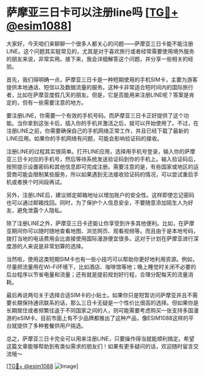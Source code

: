 # 萨摩亚三日卡可以注册line吗 [[TG💪+ @esim1088](https://t.me/s/esim1088)]

大家好，今天咱们来聊聊一个很多人都关心的问题——萨摩亚三日卡能不能注册LINE。这个问题其实挺常见的，尤其是对于喜欢旅行或者经常需要使用境外服务的朋友来说，非常实用。接下来，我会详细解答这个问题，并分享一些相关的经验。

首先，我们得明确一点，萨摩亚三日卡是一种短期使用的手机SIM卡，主要为游客提供本地通话、短信以及数据流量的服务。这种卡非常适合短时间内的国际旅行者，比如在萨摩亚度假几天的朋友。但是，它是否能用来注册LINE呢？答案是肯定的，但有一些需要注意的地方。

要注册LINE，你需要一个有效的手机号码。而萨摩亚三日卡正好提供了这个功能。当你拿到这张卡后，插入你的手机并激活之后，就可以开始使用了。不过，在注册LINE之前，你需要确保自己的手机网络正常工作，并且已经下载了最新的LINE应用。如果你的手机网络有问题，可能会影响验证码的接收。

注册LINE的过程其实很简单。打开LINE应用，选择用手机号登录，输入你的萨摩亚三日卡对应的手机号，然后等待系统发送验证码到你的手机上。输入验证码后，按照提示设置密码和其他信息即可完成注册。需要注意的是，有些国家或地区的运营商可能会限制某些服务，所以如果遇到无法接收验证码的情况，可以尝试重启手机或者换个时间段再试。

另外，注册LINE后，建议绑定邮箱地址以增加账户的安全性。这样即使忘记密码也可以通过邮箱找回。同时，为了保护个人信息安全，不要随意添加陌生人为好友，避免泄露个人隐私。

除了注册LINE之外，萨摩亚三日卡还能让你享受到许多其他便利。比如，在萨摩亚期间你可以随时随地查看地图、浏览网页、观看视频等。而且由于是本地号码，拨打当地的电话费用会比直接使用国际漫游便宜很多。这对于计划在萨摩亚进行深度游的人来说是非常划算的选择。

当然啦，使用这类短期SIM卡也有一些小技巧可以帮助你更好地利用资源。例如，尽量把流量用在Wi-Fi环境下，比如酒店、咖啡馆等地；晚上睡觉时关闭不必要的后台程序以节省电量和流量；还有就是提前规划好行程，合理分配每天的流量消耗。

最后再说两句关于选择合适SIM卡的小贴士。如果你只是短暂访问萨摩亚并且不需要长期保持通讯联系的话，那么三日卡无疑是一个性价比很高的选择。但如果你是长期居住或者频繁往返于不同国家之间的人，则可能需要考虑购买一张支持多国漫游的eSIM卡。目前市面上有不少品牌都推出了这种产品，像ESIM1088这样的平台就提供了多种套餐供用户挑选。

总之，萨摩亚三日卡完全可以用来注册LINE，只要操作得当就能顺利搞定。希望这篇文章能够帮助到有类似需求的朋友们！如果有更多疑问的话，欢迎随时留言交流哦～

[[TG💪+ @esim1088](https://t.me/s/esim1088) ![Image](https://i.postimg.cc/4NQfJmqS/Snipaste-2025-05-13-00-14-12.png)]